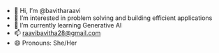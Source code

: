 - 👋 Hi, I’m @bavitharaavi
- 👀 I’m interested in problem solving and building efficient applications
- 🌱 I’m currently learning Generative AI
- 📫 raavibavitha28@gmail.com
- 😄 Pronouns: She/Her

<!---
bavitharaavi/bavitharaavi is a ✨ special ✨ repository because its `README.md` (this file) appears on your GitHub profile.
You can click the Preview link to take a look at your changes.
--->
